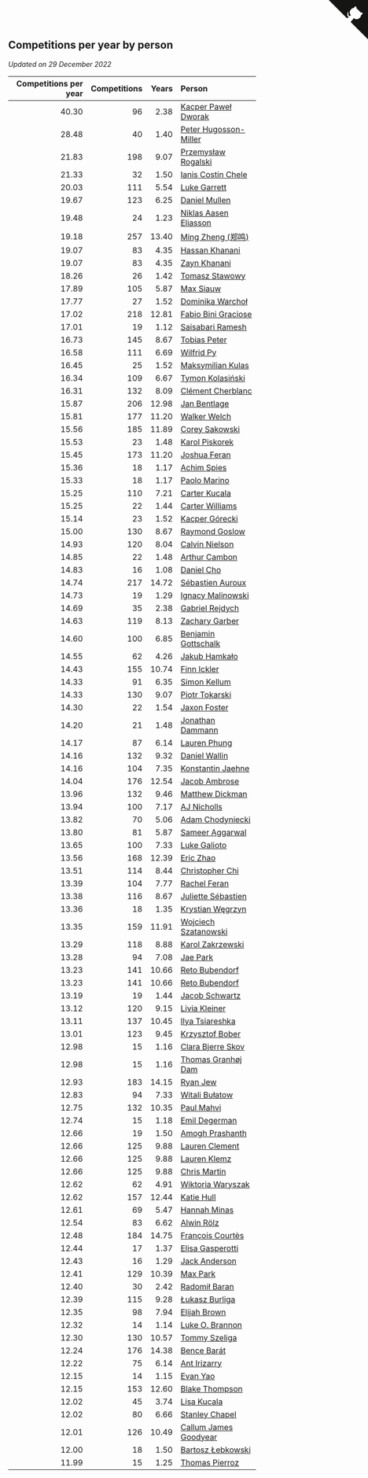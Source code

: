 ## Competitions per year by person

*Updated on 29 December 2022*

| Competitions per year | Competitions | Years | Person |
| ---: | ---: | ---: | :--- |
| 40.30 | 96 | 2.38 | [Kacper Paweł Dworak](https://www.worldcubeassociation.org/persons/2020DWOR01) |
| 28.48 | 40 | 1.40 | [Peter Hugosson-Miller](https://www.worldcubeassociation.org/persons/2021HUGO01) |
| 21.83 | 198 | 9.07 | [Przemysław Rogalski](https://www.worldcubeassociation.org/persons/2013ROGA02) |
| 21.33 | 32 | 1.50 | [Ianis Costin Chele](https://www.worldcubeassociation.org/persons/2021CHEL01) |
| 20.03 | 111 | 5.54 | [Luke Garrett](https://www.worldcubeassociation.org/persons/2017GARR05) |
| 19.67 | 123 | 6.25 | [Daniel Mullen](https://www.worldcubeassociation.org/persons/2016MULL04) |
| 19.48 | 24 | 1.23 | [Niklas Aasen Eliasson](https://www.worldcubeassociation.org/persons/2021ELIA01) |
| 19.18 | 257 | 13.40 | [Ming Zheng (郑鸣)](https://www.worldcubeassociation.org/persons/2009ZHEN11) |
| 19.07 | 83 | 4.35 | [Hassan Khanani](https://www.worldcubeassociation.org/persons/2018KHAN26) |
| 19.07 | 83 | 4.35 | [Zayn Khanani](https://www.worldcubeassociation.org/persons/2018KHAN28) |
| 18.26 | 26 | 1.42 | [Tomasz Stawowy](https://www.worldcubeassociation.org/persons/2021STAW01) |
| 17.89 | 105 | 5.87 | [Max Siauw](https://www.worldcubeassociation.org/persons/2017SIAU02) |
| 17.77 | 27 | 1.52 | [Dominika Warchoł](https://www.worldcubeassociation.org/persons/2021WARC01) |
| 17.02 | 218 | 12.81 | [Fabio Bini Graciose](https://www.worldcubeassociation.org/persons/2010GRAC02) |
| 17.01 | 19 | 1.12 | [Saisabari Ramesh](https://www.worldcubeassociation.org/persons/2021RAME01) |
| 16.73 | 145 | 8.67 | [Tobias Peter](https://www.worldcubeassociation.org/persons/2014PETE03) |
| 16.58 | 111 | 6.69 | [Wilfrid Py](https://www.worldcubeassociation.org/persons/2016PYWI01) |
| 16.45 | 25 | 1.52 | [Maksymilian Kulas](https://www.worldcubeassociation.org/persons/2021KULA02) |
| 16.34 | 109 | 6.67 | [Tymon Kolasiński](https://www.worldcubeassociation.org/persons/2016KOLA02) |
| 16.31 | 132 | 8.09 | [Clément Cherblanc](https://www.worldcubeassociation.org/persons/2014CHER05) |
| 15.87 | 206 | 12.98 | [Jan Bentlage](https://www.worldcubeassociation.org/persons/2010BENT01) |
| 15.81 | 177 | 11.20 | [Walker Welch](https://www.worldcubeassociation.org/persons/2011WELC01) |
| 15.56 | 185 | 11.89 | [Corey Sakowski](https://www.worldcubeassociation.org/persons/2011SAKO01) |
| 15.53 | 23 | 1.48 | [Karol Piskorek](https://www.worldcubeassociation.org/persons/2021PISK01) |
| 15.45 | 173 | 11.20 | [Joshua Feran](https://www.worldcubeassociation.org/persons/2011FERA01) |
| 15.36 | 18 | 1.17 | [Achim Spies](https://www.worldcubeassociation.org/persons/2021SPIE01) |
| 15.33 | 18 | 1.17 | [Paolo Marino](https://www.worldcubeassociation.org/persons/2021MARI04) |
| 15.25 | 110 | 7.21 | [Carter Kucala](https://www.worldcubeassociation.org/persons/2015KUCA01) |
| 15.25 | 22 | 1.44 | [Carter Williams](https://www.worldcubeassociation.org/persons/2021WILL06) |
| 15.14 | 23 | 1.52 | [Kacper Górecki](https://www.worldcubeassociation.org/persons/2021GORE01) |
| 15.00 | 130 | 8.67 | [Raymond Goslow](https://www.worldcubeassociation.org/persons/2014GOSL01) |
| 14.93 | 120 | 8.04 | [Calvin Nielson](https://www.worldcubeassociation.org/persons/2014NIEL03) |
| 14.85 | 22 | 1.48 | [Arthur Cambon](https://www.worldcubeassociation.org/persons/2021CAMB01) |
| 14.83 | 16 | 1.08 | [Daniel Cho](https://www.worldcubeassociation.org/persons/2021CHOD01) |
| 14.74 | 217 | 14.72 | [Sébastien Auroux](https://www.worldcubeassociation.org/persons/2008AURO01) |
| 14.73 | 19 | 1.29 | [Ignacy Malinowski](https://www.worldcubeassociation.org/persons/2021MALI02) |
| 14.69 | 35 | 2.38 | [Gabriel Rejdych](https://www.worldcubeassociation.org/persons/2020REJD01) |
| 14.63 | 119 | 8.13 | [Zachary Garber](https://www.worldcubeassociation.org/persons/2014GARB01) |
| 14.60 | 100 | 6.85 | [Benjamin Gottschalk](https://www.worldcubeassociation.org/persons/2016GOTT01) |
| 14.55 | 62 | 4.26 | [Jakub Hamkało](https://www.worldcubeassociation.org/persons/2018HAMK01) |
| 14.43 | 155 | 10.74 | [Finn Ickler](https://www.worldcubeassociation.org/persons/2012ICKL01) |
| 14.33 | 91 | 6.35 | [Simon Kellum](https://www.worldcubeassociation.org/persons/2016KELL12) |
| 14.33 | 130 | 9.07 | [Piotr Tokarski](https://www.worldcubeassociation.org/persons/2013TOKA01) |
| 14.30 | 22 | 1.54 | [Jaxon Foster](https://www.worldcubeassociation.org/persons/2021FOST01) |
| 14.20 | 21 | 1.48 | [Jonathan Dammann](https://www.worldcubeassociation.org/persons/2021DAMM01) |
| 14.17 | 87 | 6.14 | [Lauren Phung](https://www.worldcubeassociation.org/persons/2016PHUN02) |
| 14.16 | 132 | 9.32 | [Daniel Wallin](https://www.worldcubeassociation.org/persons/2013WALL03) |
| 14.16 | 104 | 7.35 | [Konstantin Jaehne](https://www.worldcubeassociation.org/persons/2015JAEH01) |
| 14.04 | 176 | 12.54 | [Jacob Ambrose](https://www.worldcubeassociation.org/persons/2010AMBR01) |
| 13.96 | 132 | 9.46 | [Matthew Dickman](https://www.worldcubeassociation.org/persons/2013DICK01) |
| 13.94 | 100 | 7.17 | [AJ Nicholls](https://www.worldcubeassociation.org/persons/2015NICH04) |
| 13.82 | 70 | 5.06 | [Adam Chodyniecki](https://www.worldcubeassociation.org/persons/2017CHOD02) |
| 13.80 | 81 | 5.87 | [Sameer Aggarwal](https://www.worldcubeassociation.org/persons/2017AGGA01) |
| 13.65 | 100 | 7.33 | [Luke Galioto](https://www.worldcubeassociation.org/persons/2015GALI02) |
| 13.56 | 168 | 12.39 | [Eric Zhao](https://www.worldcubeassociation.org/persons/2010ZHAO19) |
| 13.51 | 114 | 8.44 | [Christopher Chi](https://www.worldcubeassociation.org/persons/2014CHIC01) |
| 13.39 | 104 | 7.77 | [Rachel Feran](https://www.worldcubeassociation.org/persons/2015FERA01) |
| 13.38 | 116 | 8.67 | [Juliette Sébastien](https://www.worldcubeassociation.org/persons/2014SEBA01) |
| 13.36 | 18 | 1.35 | [Krystian Węgrzyn](https://www.worldcubeassociation.org/persons/2021WEGR01) |
| 13.35 | 159 | 11.91 | [Wojciech Szatanowski](https://www.worldcubeassociation.org/persons/2011SZAT01) |
| 13.29 | 118 | 8.88 | [Karol Zakrzewski](https://www.worldcubeassociation.org/persons/2014ZAKR01) |
| 13.28 | 94 | 7.08 | [Jae Park](https://www.worldcubeassociation.org/persons/2015PARK24) |
| 13.23 | 141 | 10.66 | [Reto Bubendorf](https://www.worldcubeassociation.org/persons/2012BUBE01) |
| 13.23 | 141 | 10.66 | [Reto Bubendorf](https://www.worldcubeassociation.org/persons/2012BUBE01) |
| 13.19 | 19 | 1.44 | [Jacob Schwartz](https://www.worldcubeassociation.org/persons/2021SCHW01) |
| 13.12 | 120 | 9.15 | [Livia Kleiner](https://www.worldcubeassociation.org/persons/2013KLEI03) |
| 13.11 | 137 | 10.45 | [Ilya Tsiareshka](https://www.worldcubeassociation.org/persons/2012TERE01) |
| 13.01 | 123 | 9.45 | [Krzysztof Bober](https://www.worldcubeassociation.org/persons/2013BOBE01) |
| 12.98 | 15 | 1.16 | [Clara Bjerre Skov](https://www.worldcubeassociation.org/persons/2021SKOV01) |
| 12.98 | 15 | 1.16 | [Thomas Granhøj Dam](https://www.worldcubeassociation.org/persons/2021DAMT01) |
| 12.93 | 183 | 14.15 | [Ryan Jew](https://www.worldcubeassociation.org/persons/2008JEWR01) |
| 12.83 | 94 | 7.33 | [Witali Bułatow](https://www.worldcubeassociation.org/persons/2015BUAT01) |
| 12.75 | 132 | 10.35 | [Paul Mahvi](https://www.worldcubeassociation.org/persons/2012MAHV01) |
| 12.74 | 15 | 1.18 | [Emil Degerman](https://www.worldcubeassociation.org/persons/2021DEGE01) |
| 12.66 | 19 | 1.50 | [Amogh Prashanth](https://www.worldcubeassociation.org/persons/2021PRAS01) |
| 12.66 | 125 | 9.88 | [Lauren Clement](https://www.worldcubeassociation.org/persons/2013KLEM01) |
| 12.66 | 125 | 9.88 | [Lauren Klemz](https://www.worldcubeassociation.org/persons/2013KLEM01) |
| 12.66 | 125 | 9.88 | [Chris Martin](https://www.worldcubeassociation.org/persons/2013MART03) |
| 12.62 | 62 | 4.91 | [Wiktoria Waryszak](https://www.worldcubeassociation.org/persons/2018WARY01) |
| 12.62 | 157 | 12.44 | [Katie Hull](https://www.worldcubeassociation.org/persons/2010HULL01) |
| 12.61 | 69 | 5.47 | [Hannah Minas](https://www.worldcubeassociation.org/persons/2017MINA04) |
| 12.54 | 83 | 6.62 | [Alwin Rölz](https://www.worldcubeassociation.org/persons/2016ROLZ01) |
| 12.48 | 184 | 14.75 | [François Courtès](https://www.worldcubeassociation.org/persons/2008COUR01) |
| 12.44 | 17 | 1.37 | [Elisa Gasperotti](https://www.worldcubeassociation.org/persons/2021GASP01) |
| 12.43 | 16 | 1.29 | [Jack Anderson](https://www.worldcubeassociation.org/persons/2021ANDE05) |
| 12.41 | 129 | 10.39 | [Max Park](https://www.worldcubeassociation.org/persons/2012PARK03) |
| 12.40 | 30 | 2.42 | [Radomił Baran](https://www.worldcubeassociation.org/persons/2020BARA02) |
| 12.39 | 115 | 9.28 | [Łukasz Burliga](https://www.worldcubeassociation.org/persons/2013BURL01) |
| 12.35 | 98 | 7.94 | [Elijah Brown](https://www.worldcubeassociation.org/persons/2015BROW03) |
| 12.32 | 14 | 1.14 | [Luke O. Brannon](https://www.worldcubeassociation.org/persons/2021BRAN02) |
| 12.30 | 130 | 10.57 | [Tommy Szeliga](https://www.worldcubeassociation.org/persons/2012SZEL01) |
| 12.24 | 176 | 14.38 | [Bence Barát](https://www.worldcubeassociation.org/persons/2008BARA01) |
| 12.22 | 75 | 6.14 | [Ant Irizarry](https://www.worldcubeassociation.org/persons/2016IRIZ02) |
| 12.15 | 14 | 1.15 | [Evan Yao](https://www.worldcubeassociation.org/persons/2021YAOE02) |
| 12.15 | 153 | 12.60 | [Blake Thompson](https://www.worldcubeassociation.org/persons/2010THOM03) |
| 12.02 | 45 | 3.74 | [Lisa Kucala](https://www.worldcubeassociation.org/persons/2019KUCA01) |
| 12.02 | 80 | 6.66 | [Stanley Chapel](https://www.worldcubeassociation.org/persons/2016CHAP04) |
| 12.01 | 126 | 10.49 | [Callum James Goodyear](https://www.worldcubeassociation.org/persons/2012GOOD02) |
| 12.00 | 18 | 1.50 | [Bartosz Łebkowski](https://www.worldcubeassociation.org/persons/2021LEBK01) |
| 11.99 | 15 | 1.25 | [Thomas Pierroz](https://www.worldcubeassociation.org/persons/2021PIER01) |


<a href="https://github.com/JustinTimeCuber/wca_statistics" class="github-corner" aria-label="View source on Github"><svg width="80" height="80" viewBox="0 0 250 250" style="fill:#151513; color:#fff; position: absolute; top: 0; border: 0; right: 0;" aria-hidden="true"><path d="M0,0 L115,115 L130,115 L142,142 L250,250 L250,0 Z"></path><path d="M128.3,109.0 C113.8,99.7 119.0,89.6 119.0,89.6 C122.0,82.7 120.5,78.6 120.5,78.6 C119.2,72.0 123.4,76.3 123.4,76.3 C127.3,80.9 125.5,87.3 125.5,87.3 C122.9,97.6 130.6,101.9 134.4,103.2" fill="currentColor" style="transform-origin: 130px 106px;" class="octo-arm"></path><path d="M115.0,115.0 C114.9,115.1 118.7,116.5 119.8,115.4 L133.7,101.6 C136.9,99.2 139.9,98.4 142.2,98.6 C133.8,88.0 127.5,74.4 143.8,58.0 C148.5,53.4 154.0,51.2 159.7,51.0 C160.3,49.4 163.2,43.6 171.4,40.1 C171.4,40.1 176.1,42.5 178.8,56.2 C183.1,58.6 187.2,61.8 190.9,65.4 C194.5,69.0 197.7,73.2 200.1,77.6 C213.8,80.2 216.3,84.9 216.3,84.9 C212.7,93.1 206.9,96.0 205.4,96.6 C205.1,102.4 203.0,107.8 198.3,112.5 C181.9,128.9 168.3,122.5 157.7,114.1 C157.9,116.9 156.7,120.9 152.7,124.9 L141.0,136.5 C139.8,137.7 141.6,141.9 141.8,141.8 Z" fill="currentColor" class="octo-body"></path></svg></a><style>.github-corner:hover .octo-arm{animation:octocat-wave 560ms ease-in-out}@keyframes octocat-wave{0%,100%{transform:rotate(0)}20%,60%{transform:rotate(-25deg)}40%,80%{transform:rotate(10deg)}}@media (max-width:500px){.github-corner:hover .octo-arm{animation:none}.github-corner .octo-arm{animation:octocat-wave 560ms ease-in-out}}</style>
